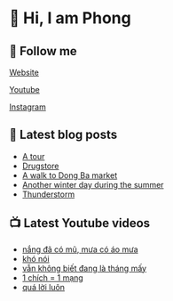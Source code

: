 # 👋 Hi, I am Phong

## 🔗 Follow me

[Website](https://phongever.xyz "Website")

[Youtube](https://www.youtube.com/@phongever "Youtube")

[Instagram](https://www.instagram.com/phongever "Instagram")

## 📝 Latest blog posts

<!-- BLOG-POST-LIST:START -->
- [A tour](https://phongever.xyz/blog/a-tour/)
- [Drugstore](https://phongever.xyz/blog/drugstore/)
- [A walk to Dong Ba market](https://phongever.xyz/blog/a-walk-to-dong-ba-market/)
- [Another winter day during the summer](https://phongever.xyz/blog/another-winter-day-during-the-summer/)
- [Thunderstorm](https://phongever.xyz/blog/thunderstorm-1/)
<!-- BLOG-POST-LIST:END -->

## 📺 Latest Youtube videos

<!-- YOUTUBE-VIDEO-LIST:START -->
- [nắng đã có mũ, mưa có áo mưa](https://www.youtube.com/shorts/LJiQRvC-xEo)
- [khó nói](https://www.youtube.com/shorts/aHXOaAp6sTw)
- [vẫn không biết đang là tháng mấy](https://www.youtube.com/shorts/JWn4DpnsrdQ)
- [1 chích = 1 mạng](https://www.youtube.com/shorts/m__rnQFf3z4)
- [quá lời luôn](https://www.youtube.com/shorts/GYaEVChld3A)
<!-- YOUTUBE-VIDEO-LIST:END -->
